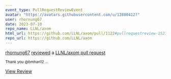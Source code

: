 ```yaml
---
event_type: PullRequestReviewEvent
avatar: "https://avatars.githubusercontent.com/u/12800412?"
user: rhornung67
date: 2023-07-10
repo_name: LLNL/axom
html_url: https://github.com/LLNL/axom/pull/1122#pullrequestreview-1523139928
repo_url: https://github.com/LLNL/axom
---
```


<a href='https://github.com/rhornung67' target='_blank'>rhornung67</a> <a href='https://github.com/LLNL/axom/pull/1122#pullrequestreview-1523139928' target='_blank'>reviewed</a> a <a href='https://github.com/LLNL/axom/pull/1122' target='_blank'>LLNL/axom pull request</a>

<small>Thank you @bmhan12 ...</small>

<a href='https://github.com/LLNL/axom/pull/1122#pullrequestreview-1523139928' target='_blank'>View Review</a>